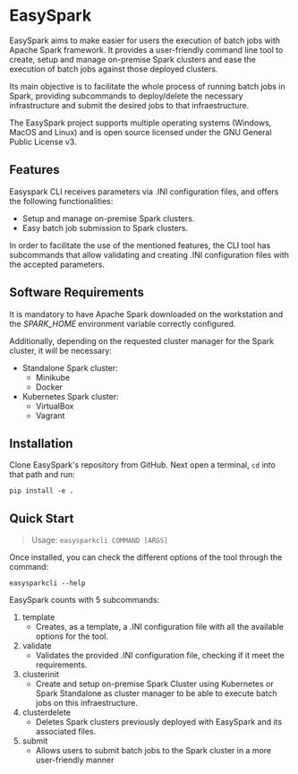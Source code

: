 # EasySpark

EasySpark aims to make easier for users the execution of batch jobs with Apache Spark framework. It provides a user-friendly command line tool to create, setup and manage on-premise Spark clusters and ease the execution of batch jobs against those deployed clusters. 

Its main objective is to facilitate the whole process of running batch jobs in Spark, providing subcommands to deploy/delete the necessary infrastructure and submit the desired jobs to that infraestructure.

The EasySpark project supports multiple operating systems (Windows, MacOS and Linux) and is open source licensed under the GNU General Public License v3. 

## Features
Easyspark CLI receives parameters via .INI configuration files, and offers the following functionalities:

* Setup and manage on-premise Spark clusters.
* Easy batch job submission to Spark clusters.

In order to facilitate the use of the mentioned features, the CLI tool has subcommands that allow validating and creating .INI configuration files with the accepted parameters.

## Software Requirements

It is mandatory to have Apache Spark downloaded on the workstation and the _SPARK_HOME_ environment variable correctly configured.

Additionally, depending on the requested cluster manager for the Spark cluster, it will be necessary:

* Standalone Spark cluster:
    * Minikube
    * Docker
* Kubernetes Spark cluster:
    * VirtualBox
    * Vagrant

## Installation

Clone EasySpark's repository from GitHub. Next open a terminal,  `cd` into that path and run:

```console
pip install -e .
```

## Quick Start

> Usage: ```easysparkcli COMMAND [ARGS]```

Once installed, you can check the different options of the tool through the command:

```console
easysparkcli --help
```

EasySpark counts with 5 subcommands:

1. template
    * Creates, as a template, a .INI configuration file with all the available options for the tool.
2. validate
    * Validates the provided .INI configuration file, checking if it meet the requirements.
3. clusterinit
    * Create and setup on-premise Spark Cluster using Kubernetes or Spark Standalone as cluster manager to be able to execute batch jobs on this infraestructure.
4. clusterdelete
    * Deletes Spark clusters previously deployed with EasySpark and its associated files.
5. submit 
    * Allows users to submit batch jobs to the Spark cluster in a more user-friendly manner
